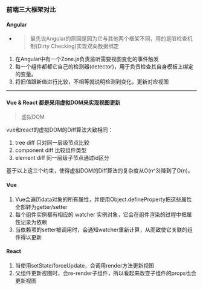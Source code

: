 ### 前端三大框架对比

#### Angular

* > 最先说Angular的原因是因为它与其他两个框架不同，用的是脏检查机制(Dirty Checking)实现双向数据绑定

1. 在Angular中有一个Zone.js负责监听需要视图变化的事件触发
2. 每一个组件都都它自己的检测器(detector)，用于负责检查其自身模板上绑定的变量。
3. 将旧值跟新值进行比较，不相等就说明检测到变化，更新对应视图

---

#### Vue & React 都是采用虚拟DOM来实现视图更新

>  虚拟DOM

vue和react的虚拟DOM的Diff算法大致相同：
1. tree diff 只对同一层级节点比较
2. component diff 比较组件类型
3. element diff 同一层级子节点通过id区分  

基于以上这三个约束，使得虚拟DOM的Diff算法的复杂度从O(n^3)降到了O(n)。

#### Vue

1. Vue会遍历data对象的所有属性，并使用Object.defineProperty把这些属性全部转为getter/setter
2. 每个组件实例都有相应的 watcher 实例对象，它会在组件渲染的过程中把属性记录为依赖
3. 当依赖项的setter被调用时，会通知watcher重新计算，从而致使它关联的组件得以更新

#### React

1. 当使用setState/forceUpdate，会调用render方法更新视图
2. 父组件更新视图时，会re-render子组件，所以看起来改变子组件的props也会更新视图
